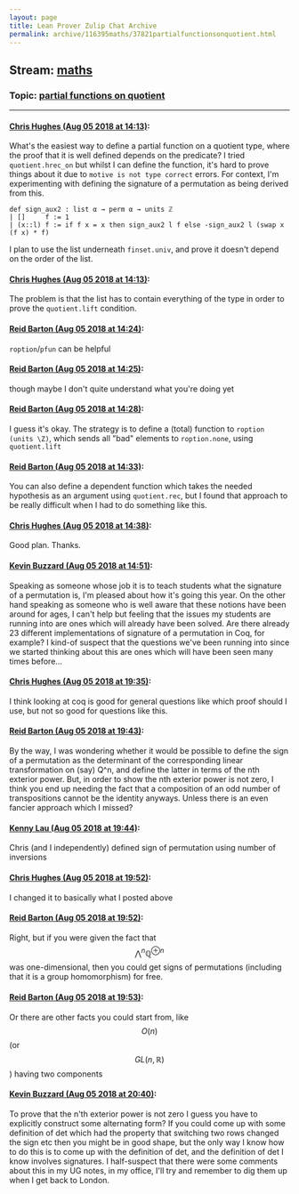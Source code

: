 ```yaml
---
layout: page
title: Lean Prover Zulip Chat Archive 
permalink: archive/116395maths/37821partialfunctionsonquotient.html
---
```


## Stream: [maths](index.html)
### Topic: [partial functions on quotient](37821partialfunctionsonquotient.html)

---

#### [Chris Hughes (Aug 05 2018 at 14:13)](https://leanprover.zulipchat.com/#narrow/stream/116395-maths/topic/partial%20functions%20on%20quotient/near/130929260):
What's the easiest way to define a partial function on a quotient type, where the proof that it is well defined depends on the predicate? I tried `quotient.hrec_on` but whilst I can define the function, it's hard to prove things about it due to `motive is not type correct` errors. For context, I'm experimenting with defining the signature of a permutation as being derived from this.
```lean
def sign_aux2 : list α → perm α → units ℤ
| []     f := 1
| (x::l) f := if f x = x then sign_aux2 l f else -sign_aux2 l (swap x (f x) * f)
```
I plan to use the list underneath `finset.univ`, and prove it doesn't depend on the order of the list.

#### [Chris Hughes (Aug 05 2018 at 14:13)](https://leanprover.zulipchat.com/#narrow/stream/116395-maths/topic/partial%20functions%20on%20quotient/near/130929261):
The problem is that the list has to contain everything of the type in order to prove the `quotient.lift` condition.

#### [Reid Barton (Aug 05 2018 at 14:24)](https://leanprover.zulipchat.com/#narrow/stream/116395-maths/topic/partial%20functions%20on%20quotient/near/130929617):
`roption`/`pfun` can be helpful

#### [Reid Barton (Aug 05 2018 at 14:25)](https://leanprover.zulipchat.com/#narrow/stream/116395-maths/topic/partial%20functions%20on%20quotient/near/130929641):
though maybe I don't quite understand what you're doing yet

#### [Reid Barton (Aug 05 2018 at 14:28)](https://leanprover.zulipchat.com/#narrow/stream/116395-maths/topic/partial%20functions%20on%20quotient/near/130929737):
I guess it's okay. The strategy is to define a (total) function to `roption (units \Z)`, which sends all "bad" elements to `roption.none`, using `quotient.lift`

#### [Reid Barton (Aug 05 2018 at 14:33)](https://leanprover.zulipchat.com/#narrow/stream/116395-maths/topic/partial%20functions%20on%20quotient/near/130929865):
You can also define a dependent function which takes the needed hypothesis as an argument using `quotient.rec`, but I found that approach to be really difficult when I had to do something like this.

#### [Chris Hughes (Aug 05 2018 at 14:38)](https://leanprover.zulipchat.com/#narrow/stream/116395-maths/topic/partial%20functions%20on%20quotient/near/130930011):
Good plan. Thanks.

#### [Kevin Buzzard (Aug 05 2018 at 14:51)](https://leanprover.zulipchat.com/#narrow/stream/116395-maths/topic/partial%20functions%20on%20quotient/near/130930355):
Speaking as someone whose job it is to teach students what the signature of a permutation is, I'm pleased about how it's going this year. On the other hand speaking as someone who is well aware that these notions have been around for ages, I can't help but feeling that the issues my students are running into are ones which will already have been solved. Are there already 23 different implementations of signature of a permutation in Coq, for example? I kind-of suspect that the questions we've been running into since we started thinking about this are ones which will have been seen many times before...

#### [Chris Hughes (Aug 05 2018 at 19:35)](https://leanprover.zulipchat.com/#narrow/stream/116395-maths/topic/partial%20functions%20on%20quotient/near/130938495):
I think looking at coq is good for general questions like which proof should I use, but not so good for questions like this.

#### [Reid Barton (Aug 05 2018 at 19:43)](https://leanprover.zulipchat.com/#narrow/stream/116395-maths/topic/partial%20functions%20on%20quotient/near/130938719):
By the way, I was wondering whether it would be possible to define the sign of a permutation as the determinant of the corresponding linear transformation on (say) Q^n, and define the latter in terms of the nth exterior power.
But, in order to show the nth exterior power is not zero, I think you end up needing the fact that a composition of an odd number of transpositions cannot be the identity anyways. Unless there is an even fancier approach which I missed?

#### [Kenny Lau (Aug 05 2018 at 19:44)](https://leanprover.zulipchat.com/#narrow/stream/116395-maths/topic/partial%20functions%20on%20quotient/near/130938763):
Chris (and I independently) defined sign of permutation using number of inversions

#### [Chris Hughes (Aug 05 2018 at 19:52)](https://leanprover.zulipchat.com/#narrow/stream/116395-maths/topic/partial%20functions%20on%20quotient/near/130938973):
I changed it to basically what I posted above

#### [Reid Barton (Aug 05 2018 at 19:52)](https://leanprover.zulipchat.com/#narrow/stream/116395-maths/topic/partial%20functions%20on%20quotient/near/130938975):
Right, but if you were given the fact that $$\bigwedge^n \mathbb{Q}^{\oplus n}$$ was one-dimensional, then you could get signs of permutations (including that it is a group homomorphism) for free.

#### [Reid Barton (Aug 05 2018 at 19:53)](https://leanprover.zulipchat.com/#narrow/stream/116395-maths/topic/partial%20functions%20on%20quotient/near/130938980):
Or there are other facts you could start from, like $$O(n)$$ (or $$GL(n, \mathbb{R})$$) having two components

#### [Kevin Buzzard (Aug 05 2018 at 20:40)](https://leanprover.zulipchat.com/#narrow/stream/116395-maths/topic/partial%20functions%20on%20quotient/near/130940233):
To prove that the n'th exterior power is not zero I guess you have to explicitly construct some alternating form? If you could come up with some definition of det which had the property that switching two rows changed the sign etc then you might be in good shape, but the only way I know how to do this is to come up with the definition of det, and the definition of det I know involves signatures. I half-suspect that there were some comments about this in my UG notes, in my office, I'll try and remember to dig them up when I get back to London.

